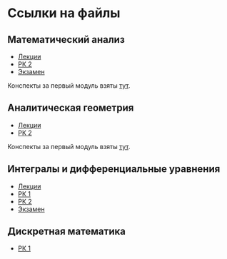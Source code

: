 # Ссылки на файлы

## Математический анализ

- [Лекции](https://malyinik.github.io/BMSTU_lectures/Математический%20анализ/Лекции.pdf)
- [РК 2](https://malyinik.github.io/BMSTU_lectures/Математический%20анализ/РК%20Модуль%20№2.pdf)
- [Экзамен](https://malyinik.github.io/BMSTU_lectures/Математический%20анализ/Экзамен.pdf)

Конспекты за первый модуль взяты [тут](https://github.com/zhikh23).

## Аналитическая геометрия

- [Лекции](https://malyinik.github.io/BMSTU_lectures/Аналитическая%20геометрия/Лекции.pdf)
- [РК 2](https://malyinik.github.io/BMSTU_lectures/Аналитическая%20геометрия/РК%20Модуль%20№2.pdf)

Конспекты за первый модуль взяты [тут](https://github.com/zhikh23).

## Интегралы и дифференциальные уравнения

- [Лекции](https://malyinik.github.io/BMSTU_lectures/Интегралы%20и%20дифференциальные%20уравнения/Лекции.pdf)
- [РК 1](https://malyinik.github.io/BMSTU_lectures/Интегралы%20и%20дифференциальные%20уравнения/РК%20Модуль%20№1.pdf)
- [РК 2](https://malyinik.github.io/BMSTU_lectures/Интегралы%20и%20дифференциальные%20уравнения/РК%20Модуль%20№2.pdf)
- [Экзамен](https://malyinik.github.io/BMSTU_lectures/Интегралы%20и%20дифференциальные%20уравнения/Экзамен.pdf)

## Дискретная математика

- [РК 1](https://malyinik.github.io/BMSTU_lectures/Дискретная%20математика/РК1.html)